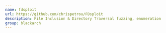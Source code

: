 ```yaml
---
name: fdsploit
url: https://github.com/chrispetrou/FDsploit
description: File Inclusion & Directory Traversal fuzzing, enumeration & exploitation tool. URL : https://github.com/chrispetrou/FDsploit Groups : blackarch blackarch-webapp blackarch-fuzzer blackarch-exploitation
group: blackarch
---
```


